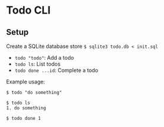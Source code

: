# Todo CLI

## Setup
Create a SQLite database store
`$ sqlite3 todo.db < init.sql`

* `todo "todo"`: Add a todo
* `todo ls`: List todos
* `todo done ...id`: Complete a todo 

Example usage:
```
$ todo "do something"

$ todo ls
1. do something

$ todo done 1
```
